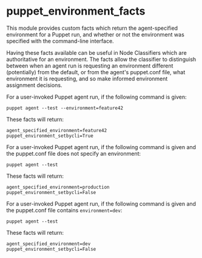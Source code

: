 # puppet_environment_facts

This module provides custom facts which return the agent-specified environment
for a Puppet run, and whether or not the environment was specified with the
command-line interface.

Having these facts available can be useful in Node Classifiers which are
authoritative for an environment. The facts allow the classifier to distinguish
between when an agent run is requesting an environment different (potentially)
from the default, or from the agent's puppet.conf file, what environment it is
requesting, and so make informed environment assignment decisions.

For a user-invoked Puppet agent run, if the following command is given:

    puppet agent --test --environment=feature42

These facts will return:

    agent_specified_environment=feature42
    puppet_environment_setbycli=True

For a user-invoked Puppet agent run, if the following command is given and the
puppet.conf file does not specify an environment:

    puppet agent --test

These facts will return:

    agent_specified_environment=production
    puppet_environment_setbycli=False

For a user-invoked Puppet agent run, if the following command is given and the
puppet.conf file contains `environment=dev`:

    puppet agent --test

These facts will return:

    agent_specified_environment=dev
    puppet_environment_setbycli=False

